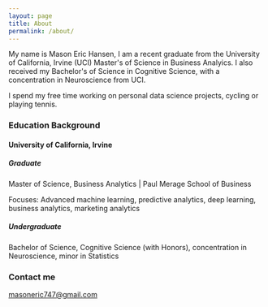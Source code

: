 ```yaml
---
layout: page
title: About
permalink: /about/
---
```


My name is Mason Eric Hansen, I am a recent graduate from the University of California, Irvine (UCI) Master's of Science in Business Analyics. I also received my Bachelor's of Science in Cognitive Science, with a concentration in Neuroscience from UCI. 

I spend my free time working on personal data science projects, cycling or playing tennis.

### Education Background

#### University of California, Irvine
##### Graduate
Master of Science, Business Analytics | Paul Merage School of Business

Focuses: Advanced machine learning, predictive analytics, deep learning, business analytics, marketing analytics

##### Undergraduate
Bachelor of Science, Cognitive Science (with Honors), concentration in Neuroscience, minor in Statistics


### Contact me

[masoneric747@gmail.com](mailto:masoneric747@gmail.com)
